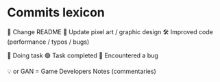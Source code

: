 # Commits lexicon
📝 Change README
👾 Update pixel art / graphic design
🛠️ Improved code (performance / typos / bugs)

🔵 Doing task
🟢 Task completed
🔴 Encountered a bug

💡 or GAN = Game Developers Notes (commentaries)